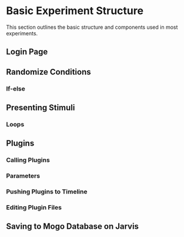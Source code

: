 # Basic Experiment Structure

This section outlines the basic structure and components used in most experiments.

## Login Page

## Randomize Conditions
### If-else

## Presenting Stimuli 
### Loops

## Plugins
### Calling Plugins
### Parameters
### Pushing Plugins to Timeline
### Editing Plugin Files

## Saving to Mogo Database on Jarvis






